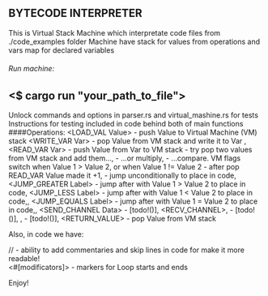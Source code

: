 ## BYTECODE INTERPRETER

This is Virtual Stack Machine which interpretate code files from ./code_examples folder
Machine have stack for values from operations and vars map for declared variables
###### Run machine:
<$ cargo run "your_path_to_file">
---
Unlock commands and options in parser.rs and virtual_mashine.rs for tests
Instructions for testing included in code behind both of main functions
####Operations:
<LOAD_VAL Value>     - push Value to Virtual Machine (VM) stack
<WRITE_VAR Var>      - pop Value from VM stack and write it to Var ,
<READ_VAR Var>       - push Value from Var to VM stack
<ADD>                - try pop two values from VM stack and add them...,
<MULTIPLY>           - ...or multiply,
<CMP>                - ...compare. VM flags switch when Value 1 > Value 2, or when Value 1 != Value 2
<INCREMENT>          - after pop READ_VAR Value made it +1,
<JUMP Label>         - jump unconditionally to place in code,
<JUMP_GREATER Label> - jump after <CMP> with Value 1 > Value 2 to place in code,
<JUMP_LESS Label>    - jump after <CMP> with Value 1 < Value 2 to place in code,,
<JUMP_EQUALS Label>  - jump after <CMP> with Value 1 = Value 2 to place in code,,
<SEND_CHANNEL Data>  - [todo!()],
<RECV_CHANNEL>,      - [todo!()],
<SPAWN>,             - [todo!()],
<RETURN_VALUE>       - pop Value from VM stack

Also, in code we have:

// <commentaries>    - ability to add commentaries and skip lines in code for make it more readable!   
<#[modificators]>    - markers for Loop starts and ends 

Enjoy!
